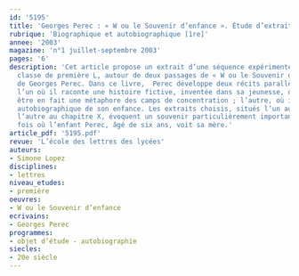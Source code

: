 ```yaml
---
id: '5195'
title: 'Georges Perec : « W ou le Souvenir d’enfance ». Étude d’extraits'
rubrique: 'Biographique et autobiographique [1re]'
annee: '2003'
magazine: 'n°1 juillet-septembre 2003'
pages: '6'
description: 'Cet article propose un extrait d’une séquence expérimentée avec une
  classe de première L, autour de deux passages de « W ou le Souvenir d’enfance »,
  de Georges Perec. Dans ce livre,  Perec développe deux récits parallèles qui alternent :
  l’un où il raconte une histoire fictive, inventée dans sa jeunesse, qui s’avère
  être en fait une métaphore des camps de concentration ; l’autre, où il fait le récit
  autobiographique de son enfance. Les extraits choisis, situés l’un au chapitre VIII,
  l’autre au chapitre X, évoquent un souvenir particulièrement important : la dernière
  fois où l’enfant Perec, âgé de six ans, voit sa mère.'
article_pdf: '5195.pdf'
revue: 'L’école des lettres des lycées'
auteurs:
- Simone Lopez
disciplines:
- lettres
niveau_etudes:
- première
oeuvres:
- W ou le Souvenir d’enfance
ecrivains:
- Georges Perec
programmes:
- objet d’étude - autobiographie
siecles:
- 20e siècle
---
```

